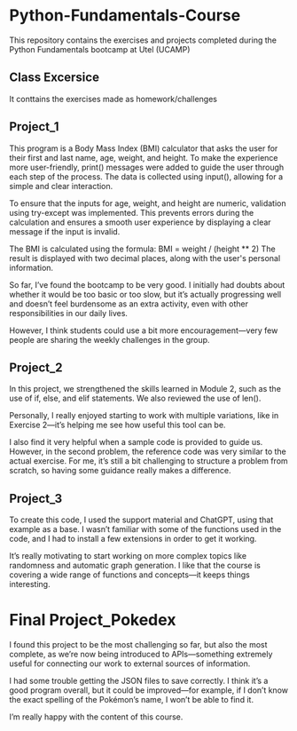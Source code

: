 # Python-Fundamentals-Course
This repository contains the exercises and projects completed during the Python Fundamentals bootcamp at Utel (UCAMP)

## Class Excersice
It conttains the exercises made as homework/challenges

## Project_1
This program is a Body Mass Index (BMI) calculator that asks the user for their first and last name, age, weight, and height. To make the experience more user-friendly, print() messages were added to guide the user through each step of the process. The data is collected using input(), allowing for a simple and clear interaction.

To ensure that the inputs for age, weight, and height are numeric, validation using try-except was implemented. This prevents errors during the calculation and ensures a smooth user experience by displaying a clear message if the input is invalid.

The BMI is calculated using the formula:
BMI = weight / (height ** 2)
The result is displayed with two decimal places, along with the user's personal information.

So far, I’ve found the bootcamp to be very good. I initially had doubts about whether it would be too basic or too slow, but it’s actually progressing well and doesn’t feel burdensome as an extra activity, even with other responsibilities in our daily lives.

However, I think students could use a bit more encouragement—very few people are sharing the weekly challenges in the group.

## Project_2
In this project, we strengthened the skills learned in Module 2, such as the use of if, else, and elif statements. We also reviewed the use of len().

Personally, I really enjoyed starting to work with multiple variations, like in Exercise 2—it’s helping me see how useful this tool can be.

I also find it very helpful when a sample code is provided to guide us. However, in the second problem, the reference code was very similar to the actual exercise. For me, it’s still a bit challenging to structure a problem from scratch, so having some guidance really makes a difference.


## Project_3
To create this code, I used the support material and ChatGPT, using that example as a base. I wasn’t familiar with some of the functions used in the code, and I had to install a few extensions in order to get it working.

It’s really motivating to start working on more complex topics like randomness and automatic graph generation. I like that the course is covering a wide range of functions and concepts—it keeps things interesting.

# Final Project_Pokedex
I found this project to be the most challenging so far, but also the most complete, as we’re now being introduced to APIs—something extremely useful for connecting our work to external sources of information.

I had some trouble getting the JSON files to save correctly. I think it’s a good program overall, but it could be improved—for example, if I don’t know the exact spelling of the Pokémon’s name, I won’t be able to find it.

I’m really happy with the content of this course.
